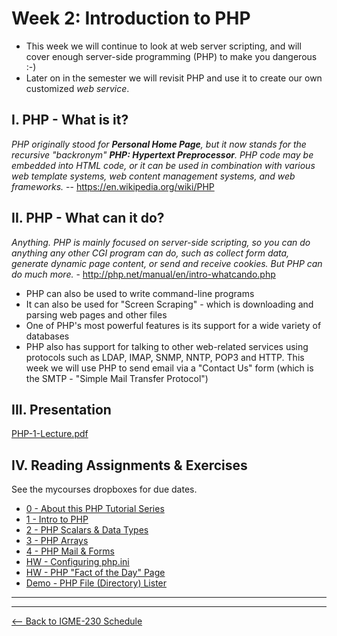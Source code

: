 # Week 2: Introduction to PHP
- This week we will continue to look at web server scripting, and will cover enough server-side programming (PHP) to make you dangerous :-)
- Later on in the semester we will revisit PHP and use it to create our own customized *web service*.

## I. PHP - What is it?
*PHP originally stood for **Personal Home Page**, but it now stands for the recursive "backronym" **PHP: Hypertext Preprocessor**. PHP code may be embedded into HTML code, or it can be used in combination with various web template systems, web content management systems, and web frameworks.* -- https://en.wikipedia.org/wiki/PHP

## II. PHP - What can it do?
*Anything. PHP is mainly focused on server-side scripting, so you can do anything any other CGI program can do, such as collect form data, generate dynamic page content, or send and receive cookies. But PHP can do much more.* - http://php.net/manual/en/intro-whatcando.php

- PHP can also be used to write command-line programs
- It can also be used for "Screen Scraping" - which is downloading and parsing web pages and other files
- One of PHP's most powerful features is its support for a wide variety of databases
- PHP also has support for talking to other web-related services using protocols such as LDAP, IMAP, SNMP, NNTP, POP3 and HTTP. This week we will use PHP to send email via a "Contact Us" form (which is the SMTP - "Simple Mail Transfer Protocol")

## III. Presentation

[PHP-1-Lecture.pdf](../presentations/PHP-1-Lecture.pdf)
  
## IV. Reading Assignments & Exercises
See the mycourses dropboxes for due dates.

- [0 - About this PHP Tutorial Series](../notes/php-0.md)
- [1 - Intro to PHP](../notes/php-1.md)
- [2 - PHP Scalars & Data Types](../notes/php-2.md)
- [3 - PHP Arrays](../notes/php-3.md)
- [4 - PHP Mail & Forms](../notes/php-4.md)
- [HW - Configuring php.ini](../notes/HW-php-ini.md)
- [HW - PHP "Fact of the Day" Page](../notes/HW-php-fact-of-the-day.md)
- [Demo - PHP File (Directory) Lister](../notes/HW-php-file-lister.md)


<hr><hr>

[<-- Back to IGME-230 Schedule](../schedule.md)
